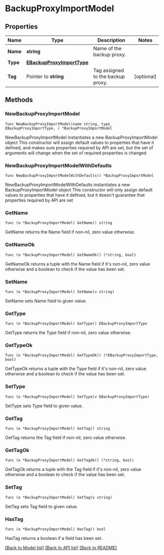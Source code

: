 # BackupProxyImportModel

## Properties

Name | Type | Description | Notes
------------ | ------------- | ------------- | -------------
**Name** | **string** | Name of the backup proxy. | 
**Type** | [**EBackupProxyImportType**](EBackupProxyImportType.md) |  | 
**Tag** | Pointer to **string** | Tag assigned to the backup proxy. | [optional] 

## Methods

### NewBackupProxyImportModel

`func NewBackupProxyImportModel(name string, type_ EBackupProxyImportType, ) *BackupProxyImportModel`

NewBackupProxyImportModel instantiates a new BackupProxyImportModel object
This constructor will assign default values to properties that have it defined,
and makes sure properties required by API are set, but the set of arguments
will change when the set of required properties is changed

### NewBackupProxyImportModelWithDefaults

`func NewBackupProxyImportModelWithDefaults() *BackupProxyImportModel`

NewBackupProxyImportModelWithDefaults instantiates a new BackupProxyImportModel object
This constructor will only assign default values to properties that have it defined,
but it doesn't guarantee that properties required by API are set

### GetName

`func (o *BackupProxyImportModel) GetName() string`

GetName returns the Name field if non-nil, zero value otherwise.

### GetNameOk

`func (o *BackupProxyImportModel) GetNameOk() (*string, bool)`

GetNameOk returns a tuple with the Name field if it's non-nil, zero value otherwise
and a boolean to check if the value has been set.

### SetName

`func (o *BackupProxyImportModel) SetName(v string)`

SetName sets Name field to given value.


### GetType

`func (o *BackupProxyImportModel) GetType() EBackupProxyImportType`

GetType returns the Type field if non-nil, zero value otherwise.

### GetTypeOk

`func (o *BackupProxyImportModel) GetTypeOk() (*EBackupProxyImportType, bool)`

GetTypeOk returns a tuple with the Type field if it's non-nil, zero value otherwise
and a boolean to check if the value has been set.

### SetType

`func (o *BackupProxyImportModel) SetType(v EBackupProxyImportType)`

SetType sets Type field to given value.


### GetTag

`func (o *BackupProxyImportModel) GetTag() string`

GetTag returns the Tag field if non-nil, zero value otherwise.

### GetTagOk

`func (o *BackupProxyImportModel) GetTagOk() (*string, bool)`

GetTagOk returns a tuple with the Tag field if it's non-nil, zero value otherwise
and a boolean to check if the value has been set.

### SetTag

`func (o *BackupProxyImportModel) SetTag(v string)`

SetTag sets Tag field to given value.

### HasTag

`func (o *BackupProxyImportModel) HasTag() bool`

HasTag returns a boolean if a field has been set.


[[Back to Model list]](../README.md#documentation-for-models) [[Back to API list]](../README.md#documentation-for-api-endpoints) [[Back to README]](../README.md)


